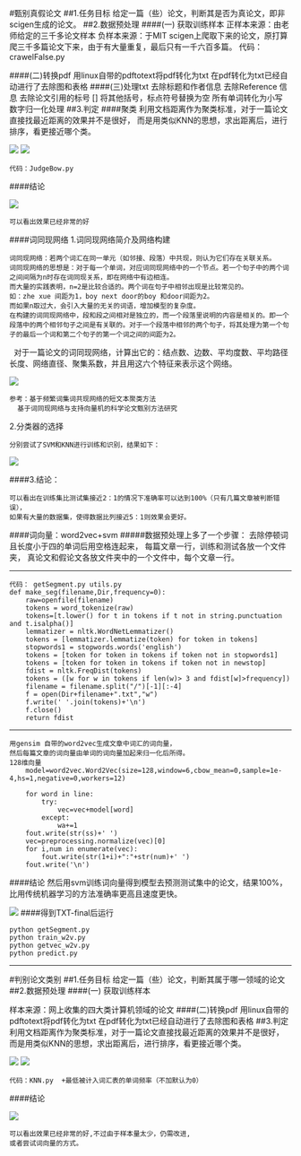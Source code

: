 #甄别真假论文
##1.任务目标
	给定一篇（些）论文，判断其是否为真论文，即非scigen生成的论文。
##2.数据预处理
####(一) 获取训练样本
	正样本来源：由老师给定的三千多论文样本
	负样本来源：于MIT scigen上爬取下来的论文，原打算爬三千多篇论文下来，由于有大量重复，最后只有一千六百多篇。
	代码：crawelFalse.py

####(二)转换pdf
	用linux自带的pdftotext将pdf转化为txt
	在pdf转化为txt已经自动进行了去除图和表格
####(三)处理txt
	去除标题和作者信息
	去除Reference 信息
	去除论文引用的标号 []
	将其他括号，标点符号替换为空
	所有单词转化为小写
	数字归一化处理
##3.判定
####聚类
	利用文档距离作为聚类标准，对于一篇论文直接找最近距离的效果并不是很好，
	而是用类似KNN的思想，求出距离后，进行排序，看更接近哪个类。
	
![](https://github.com/Victorianuonuo/ai-project-2016/blob/master/2014201426/pictures/%E5%9B%BE%E7%89%871.png) 
![](https://github.com/Victorianuonuo/ai-project-2016/blob/master/2014201426/pictures/%E5%9B%BE%E7%89%872.png) 

	代码：JudgeBow.py
####结论

![](https://github.com/Victorianuonuo/ai-project-2016/blob/master/2014201426/pictures/%E5%9B%BE%E7%89%876.png) 

	可以看出效果已经非常的好

####词同现网络
1.词同现网络简介及网络构建

	词同现网络：若两个词汇在同一单元（如邻接、段落）中共现，则认为它们存在关联关系。
	词同现网络的思想是：对于每一个单词，对应词同现网络中的一个节点。若一个句子中的两个词之间间隔为n时存在词同现关系，即在网络中有边相连。
	而大量的实践表明，n=2是比较合适的。两个词在句子中相邻出现是比较常见的。
	如：zhe xue 间距为1，boy next door的boy 和door间距为2。
	而如果n取过大，会引入大量的无关的词语，增加模型的复杂度。
	在构建的词同现网络中，段和段之间相对是独立的，而一个段落里说明的内容是相关的。即一个段落中的两个相邻句子之间是有关联的。对于一个段落中相邻的两个句子，将其处理为第一个句子的最后一个词和第二个句子的第一个词之间的间距为2。
 
	对于一篇论文的词同现网络，计算出它的：结点数、边数、平均度数、平均路径长度、网络直径、聚集系数，并且用这六个特征来表示这个网络。
	
![](https://github.com/Victorianuonuo/ai-project-2016/blob/master/2014201426/pictures/%E5%9B%BE%E7%89%874.png) 

	参考：基于频繁词集词共现网络的短文本聚类方法
      基于词同现网络与支持向量机的科学论文甄别方法研究

2.分类器的选择

	分别尝试了SVM和KNN进行训练和识别，结果如下：
![](https://github.com/Victorianuonuo/ai-project-2016/blob/master/2014201426/pictures/%E5%9B%BE%E7%89%875.png) 

####3.结论：

	可以看出在训练集比测试集接近2：1的情况下准确率可以达到100%（只有几篇文章被判断错误），
	如果有大量的数据集，使得数据比列接近5：1则效果会更好。

####词向量：word2vec+svm
#####数据预处理上多了一个步骤：
	去除停顿词且长度小于四的单词后用空格连起来，
	每篇文章一行，训练和测试各放一个文件夹，
	真论文和假论文各放文件夹中的一个文件中，每个文章一行。
***
	代码： getSegment.py utils.py
	def make_seg(filename,Dir,frequency=0):
		raw=openfile(filename)
		tokens = word_tokenize(raw)
		tokens=[t.lower() for t in tokens if t not in string.punctuation and t.isalpha()]
		lemmatizer = nltk.WordNetLemmatizer()
		tokens = [lemmatizer.lemmatize(token) for token in tokens]
		stopwords1 = stopwords.words('english')
		tokens = [token for token in tokens if token not in stopwords1]
		tokens = [token for token in tokens if token not in newstop]
		fdist = nltk.FreqDist(tokens)
		tokens = ([w for w in tokens if len(w)> 3 and fdist[w]>frequency])
		filename = filename.split("/")[-1][:-4]
		f = open(Dir+filename+".txt","w")
		f.write(' '.join(tokens)+'\n')
		f.close()
		return fdist
***
	
	用gensim 自带的word2vec生成文章中词汇的词向量，
	然后每篇文章的词向量由单词的词向量加起来归一化后所得。
	128维向量
	    model=word2vec.Word2Vec(size=128,window=6,cbow_mean=0,sample=1e-4,hs=1,negative=0,workers=12)

        for word in line:
            try:
                vec=vec+model[word]
            except:
                wa+=1
        fout.write(str(ss)+' ')
        vec=preprocessing.normalize(vec)[0]
        for i,num in enumerate(vec):
            fout.write(str(1+i)+":"+str(num)+' ')
        fout.write('\n')    
        
####结论
	然后用svm训练词向量得到模型去预测测试集中的论文，结果100%，
	比用传统机器学习的方法准确率更高且速度更快。
	
![](https://github.com/Victorianuonuo/ai-project-2016/blob/master/2014201426/pictures/233) 
####得到TXT-final后运行

	python getSegment.py
	python train_w2v.py
	python getvec_w2v.py
	python predict.py


-------------------------------------------------------------------------------------------
#判别论文类别
##1.任务目标
给定一篇（些）论文，判断其属于哪一领域的论文
##2.数据预处理
####(一) 获取训练样本

样本来源：网上收集的四大类计算机领域的论文
####(二)转换pdf
用linux自带的pdftotext将pdf转化为txt
在pdf转化为txt已经自动进行了去除图和表格
##3.判定
	利用文档距离作为聚类标准，对于一篇论文直接找最近距离的效果并不是很好，
	而是用类似KNN的思想，求出距离后，进行排序，看更接近哪个类。

![](https://github.com/Victorianuonuo/ai-project-2016/blob/master/2014201426/pictures/%E5%9B%BE%E7%89%871.png) 
![](https://github.com/Victorianuonuo/ai-project-2016/blob/master/2014201426/pictures/%E5%9B%BE%E7%89%872.png) 

	代码：KNN.py  +最低被计入词汇表的单词频率（不加默认为0）
####结论

![](https://github.com/Victorianuonuo/ai-project-2016/blob/master/2014201426/pictures/%E5%9B%BE%E7%89%873.png) 

	可以看出效果已经非常的好,不过由于样本量太少，仍需改进,
	或者尝试词向量的方式。
